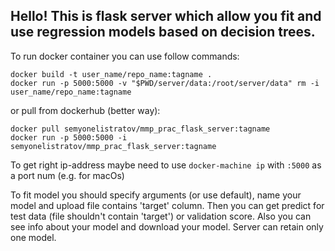 ## Hello! This is flask server which allow you fit and use regression models based on decision trees.

To run docker container you can use follow commands:
```
docker build -t user_name/repo_name:tagname .
docker run -p 5000:5000 -v "$PWD/server/data:/root/server/data" rm -i user_name/repo_name:tagname
```
or pull from dockerhub (better way):
```
docker pull semyonelistratov/mmp_prac_flask_server:tagname
docker run -p 5000:5000 -i semyonelistratov/mmp_prac_flask_server:tagname
```

To get right ip-address maybe need to use `docker-machine ip` with `:5000` as a port num (e.g. for macOs)

To fit model you should specify arguments (or use default), name your model and upload file contains 'target' column. Then you can get predict for test data (file shouldn't contain 'target') or validation score. Also you can see info about your model and download your model. Server can retain only one model.
